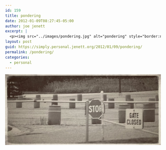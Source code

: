 ```yaml
---
id: 159
title: pondering
date: 2012-01-09T08:27:45-05:00
author: joe jenett
excerpt: |
  <p><img src="../images/pondering.jpg" alt="pondering" style="border:none;" /></p>
layout: post
guid: https://simply.personal.jenett.org/2012/01/09/pondering/
permalink: /pondering/
categories:
  - personal
---
```

<img src="../images/pondering.jpg" alt="pondering" style="border:none;" />
